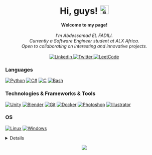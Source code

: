 <h1 align="center">Hi, guys! <img src="https://github.com/wervlad/wervlad/assets/24524555/766d336d-b87d-44ba-807c-c51de2bc6b4d" width="28px" alt="👋"></h1>

<p align="center">
    <b>Welcome to my page!</b><br><br>
    <i>
        I'm Abdessamad EL FADILI.<br>
        Currently a Software Engineer student at ALX Africa.<br>
        Open to collaborating on interesting and innovative projects.<br>
    </i><br>
    <a href="https://www.linkedin.com/in/abdessamad-el-fadili-4ba6611a3/">
        <img src="https://img.shields.io/badge/LinkedIn-blue?style=flat-square&logo=linkedin" alt="LinkedIn">
    </a>
    <a href="https://twitter.com/elfadili_ae">
        <img src="https://img.shields.io/badge/twitter-blue?style=flat-square&logo=twitter" alt="Twitter">
    </a>
    </a>
    <a href="https://leetcode.com/AbdessamadEL/">
        <img src="https://img.shields.io/badge/LeetCode-blue?style=flat-square&logo=LeetCode" alt="LeetCode">
    </a>
</p>

### Languages
[![Python](https://img.shields.io/badge/python-black?style=for-the-badge&logo=python)](https://github.com/elfadili-ae)
[![C#](https://img.shields.io/badge/csharp-black?style=for-the-badge&logo=csharp)](https://github.com/elfadili-ae)
[![C](https://img.shields.io/badge/c-black?style=for-the-badge&logo=c)](https://github.com/elfadili-ae)
[![Bash](https://img.shields.io/badge/bash-black?style=for-the-badge&logo=gnu-bash&logoColor=white)](https://github.com/elfadili-ae)


### Technologies & Frameworks & Tools
[![Unity](https://img.shields.io/badge/unity-black?style=for-the-badge&logo=unity)](https://github.com/elfadili-ae)
[![Blender](https://img.shields.io/badge/blender-black?style=for-the-badge&logo=blender)](https://github.com/elfadili-ae)
[![Git](https://img.shields.io/badge/git-black?style=for-the-badge&logo=git)](https://github.com/elfadili-ae)
[![Docker](https://img.shields.io/badge/docker-black?style=for-the-badge&logo=docker)](https://hub.docker.com/u/miranor)
[![Photoshop](https://img.shields.io/badge/phtoshop-black?style=for-the-badge&logo=adobe-photoshop)](https://github.com/elfadili-ae)
[![Illustrator](https://img.shields.io/badge/illustrator-black?style=for-the-badge&logo=adobe-illustrator)](https://github.com/elfadili-ae)

### OS
[![Linux](https://img.shields.io/badge/linux-black?style=for-the-badge&logo=Linux)](https://github.com/elfadili-ae)
[![Windows](https://img.shields.io/badge/Windows-black?style=for-the-badge&logo=Windows)](https://github.com/elfadili-ae)

<details>
<p align="center">
  <a href="https://github.com/elfadili-ae">
    <img src="http://github-profile-summary-cards.vercel.app/api/cards/profile-details?username=elfadili-ae&theme=transparent" />
  </a>
  <a href="https://github.com/elfadili-ae">
    <img src="https://github-readme-streak-stats.herokuapp.com/?user=elfadili-ae&hide_border=true&card_width=338&theme=transparent" />
  </a>
  <a href="https://github.com/elfadili-ae">
    <img src="http://github-profile-summary-cards.vercel.app/api/cards/stats?username=elfadili-ae&theme=transparent" />
  </a>

<a href="https://github.com/elfadili-ae">
    <img src="https://github-readme-stats.vercel.app/api/top-langs/?username=elfadili-ae&langs_count=4&theme=transparent" />
  </a>
</p>
</details>

<p align="center">
  <a href="https://github.com/elfadili-ae">
    <img src="https://komarev.com/ghpvc/?username=elfadili-ae&color=blue&style=flat)" />
  </a>
</p>
<!--

- 🔭 I’m currently working on ...
- 🌱 I’m currently learning ...
- 👯 I’m looking to collaborate on ...
- 🤔 I’m looking for help with ...
- 💬 Ask me about ...
- 📫 How to reach me: ...
- 😄 Pronouns: ...
- ⚡ Fun fact: ...
-->
